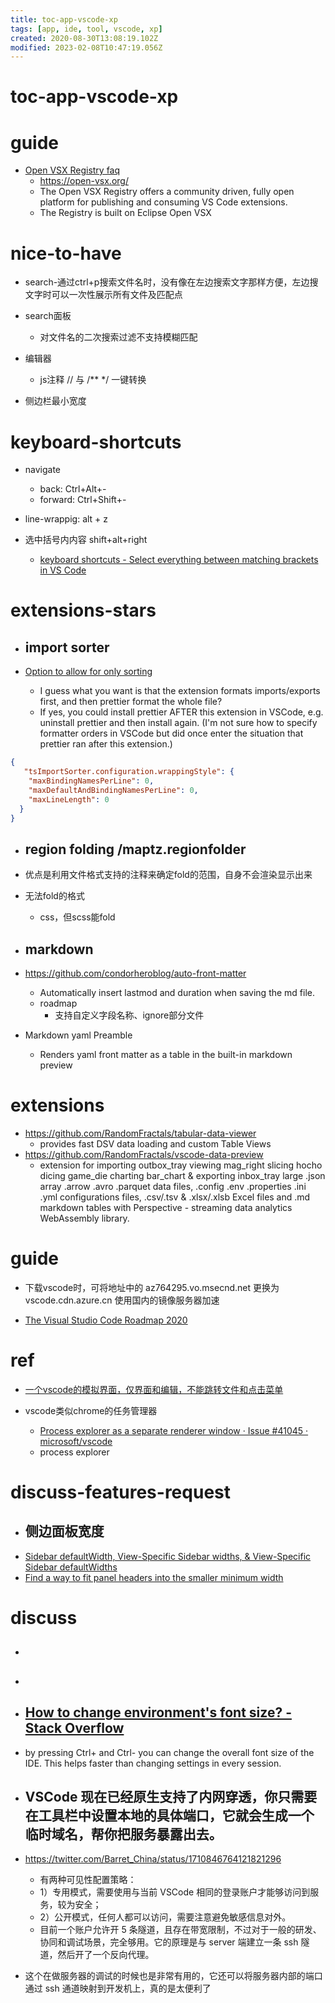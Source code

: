 ```yaml
---
title: toc-app-vscode-xp
tags: [app, ide, tool, vscode, xp]
created: 2020-08-30T13:08:19.102Z
modified: 2023-02-08T10:47:19.056Z
---
```


# toc-app-vscode-xp

# guide
- [Open VSX Registry faq](https://www.eclipse.org/legal/open-vsx-registry-faq/)
  - https://open-vsx.org/
  - The Open VSX Registry offers a community driven, fully open platform for publishing and consuming VS Code extensions. 
  - The Registry is built on Eclipse Open VSX
# nice-to-have
- search-通过ctrl+p搜索文件名时，没有像在左边搜索文字那样方便，左边搜文字时可以一次性展示所有文件及匹配点

- search面板
  - 对文件名的二次搜索过滤不支持模糊匹配

- 编辑器
  - js注释 // 与 /** */ 一键转换

- 侧边栏最小宽度
# keyboard-shortcuts
- navigate
  - back:    Ctrl+Alt+-
  - forward: Ctrl+Shift+-

- line-wrappig: alt + z

- 选中括号内内容 shift+alt+right
  - [keyboard shortcuts - Select everything between matching brackets in VS Code](https://stackoverflow.com/questions/37835012/select-everything-between-matching-brackets-in-vs-code)
# extensions-stars
- ## import sorter

- [Option to allow for only sorting](https://github.com/daidodo/format-imports-vscode/issues/36)
  - I guess what you want is that the extension formats imports/exports first, and then prettier format the whole file?
  - If yes, you could install prettier AFTER this extension in VSCode, e.g. uninstall prettier and then install again. (I'm not sure how to specify formatter orders in VSCode but did once enter the situation that prettier ran after this extension.)

```JSON
{
   "tsImportSorter.configuration.wrappingStyle": {
    "maxBindingNamesPerLine": 0,
    "maxDefaultAndBindingNamesPerLine": 0,
    "maxLineLength": 0
  }
}
```

- ## region folding /maptz.regionfolder
- 优点是利用文件格式支持的注释来确定fold的范围，自身不会渲染显示出来
- 无法fold的格式
  - css，但scss能fold

- ## markdown

- https://github.com/condorheroblog/auto-front-matter
  - Automatically insert lastmod and duration when saving the md file.
  - roadmap
    - 支持自定义字段名称、ignore部分文件

- Markdown yaml Preamble
  - Renders yaml front matter as a table in the built-in markdown preview
# extensions
- https://github.com/RandomFractals/tabular-data-viewer
  - provides fast DSV data loading and custom Table Views
- https://github.com/RandomFractals/vscode-data-preview
  - extension for importing outbox_tray viewing mag_right slicing hocho dicing game_die charting bar_chart & exporting inbox_tray large .json array .arrow .avro .parquet data files, .config .env .properties .ini .yml configurations files, .csv/.tsv & .xlsx/.xlsb Excel files and .md markdown tables with Perspective - streaming data analytics WebAssembly library.
# guide
- 下载vscode时，可将地址中的 az764295.vo.msecnd.net 更换为  vscode.cdn.azure.cn 使用国内的镜像服务器加速

- [The Visual Studio Code Roadmap 2020](https://github.com/microsoft/vscode/wiki/Roadmap)
# ref
- [一个vscode的模拟界面，仅界面和编辑，不能跳转文件和点击菜单](https://remoteok.io/vscode)

- vscode类似chrome的任务管理器
  - [Process explorer as a separate renderer window · Issue #41045 · microsoft/vscode](https://github.com/microsoft/vscode/issues/41045)
  - process explorer
# discuss-features-request
- ## 侧边面板宽度
- [Sidebar defaultWidth, View-Specific Sidebar widths, & View-Specific Sidebar defaultWidths](https://github.com/microsoft/vscode/issues/158603)
- [Find a way to fit panel headers into the smaller minimum width](https://github.com/microsoft/vscode/issues/87347)
# discuss
- ## 

- ## 

- ## [How to change environment's font size? - Stack Overflow](https://stackoverflow.com/questions/33701933/how-to-change-environments-font-size)
- by pressing Ctrl+ and Ctrl- you can change the overall font size of the IDE. This helps faster than changing settings in every session.

- ## VSCode 现在已经原生支持了内网穿透，你只需要在工具栏中设置本地的具体端口，它就会生成一个临时域名，帮你把服务暴露出去。
- https://twitter.com/Barret_China/status/1710846764121821296
  - 有两种可见性配置策略：
  - 1）专用模式，需要使用与当前 VSCode 相同的登录账户才能够访问到服务，较为安全；
  - 2）公开模式，任何人都可以访问，需要注意避免敏感信息对外。
  - 目前一个账户允许开 5 条隧道，且存在带宽限制，不过对于一般的研发、协同和调试场景，完全够用。它的原理是与 server 端建立一条 ssh 隧道，然后开了一个反向代理。

- 这个在做服务器的调试的时候也是非常有用的，它还可以将服务器内部的端口通过 ssh 通道映射到开发机上，真的是太便利了
